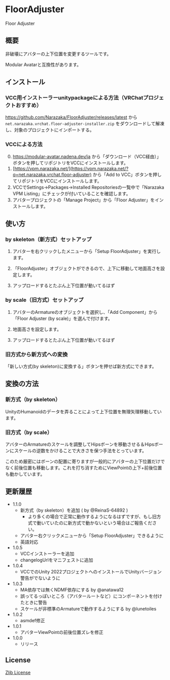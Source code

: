 # FloorAdjuster

Floor Adjuster

## 概要

非破壊にアバターの上下位置を変更するツールです。

Modular Avatarと互換性があります。

## インストール

### VCC用インストーラーunitypackageによる方法（VRChatプロジェクトおすすめ）

https://github.com/Narazaka/FloorAdjuster/releases/latest から `net.narazaka.vrchat.floor-adjuster-installer.zip` をダウンロードして解凍し、対象のプロジェクトにインポートする。

### VCCによる方法

0. https://modular-avatar.nadena.dev/ja から「ダウンロード（VCC経由）」ボタンを押してリポジトリをVCCにインストールします。
1. [https://vpm.narazaka.net/](https://vpm.narazaka.net/?q=net.narazaka.vrchat.floor-adjuster) から「Add to VCC」ボタンを押してリポジトリをVCCにインストールします。
2. VCCでSettings→Packages→Installed Repositoriesの一覧中で「Narazaka VPM Listing」にチェックが付いていることを確認します。
3. アバタープロジェクトの「Manage Project」から「Floor Adjuster」をインストールします。

## 使い方

### by skeleton（新方式）セットアップ

1. アバターを右クリックしたメニューから「Setup FloorAdjuster」を実行します。

2. 「FloorAdjuster」オブジェクトができるので、上下に移動して地面高さを設定します。

3. アップロードするとたぶん上下位置が動いてるはず

### by scale（旧方式）セットアップ

1. アバターのArmatureのオブジェクトを選択し、「Add Component」から「Floor Adjuster (by scale)」を選んで付けます。

2. 地面高さを設定します。

3. アップロードするとたぶん上下位置が動いてるはず

### 旧方式から新方式への変換

「新しい方式(by skeleton)に変換する」ボタンを押せば新方式にできます。

## 変換の方法

### 新方式（by skeleton）

UnityのHumanoidのデータを弄ることによって上下位置を無理矢理移動しています。

### 旧方式（by scale）

アバターのArmatureのスケールを調整してHipsボーンを移動させる＆Hipsボーンにスケールの逆数をかけることで大きさを保つ手法をとっています。

このため厳密にはボーンの配置に寄りますが一般的にアバターの上下位置だけでなく前後位置も移動します。これを打ち消すためにViewPointの上下+前後位置も動かしています。

## 更新履歴

- 1.1.0
  - 新方式（by skeleton）を追加 ( by @ReinaS-64892 )
    - より多くの場合で正常に動作するようになるはずですが、もし旧方式で動いていたのに新方式で動かないという場合はご報告ください。
  - アバター右クリックメニューから「Setup FloorAdjuster」できるように
  - 英語対応
- 1.0.5
  - VCCインストーラーを追加
  - changelogUrlをマニフェストに追加
- 1.0.4
  - VCCでのUnity 2022プロジェクトへのインストールでUnityバージョン警告がでないように
- 1.0.3
  - MA依存では無くNDMF依存にする by @anatawa12
  - 誤ってるっぽいところ（アバタールートなど）にコンポーネントを付けたときに警告
  - スケールが非標準のArmatureで動作するようにする by @lunetoiles
- 1.0.2
  - asmdef修正
- 1.0.1
  - アバターViewPointの前後位置ズレを修正
- 1.0.0
  - リリース

## License

[Zlib License](LICENSE.txt)
